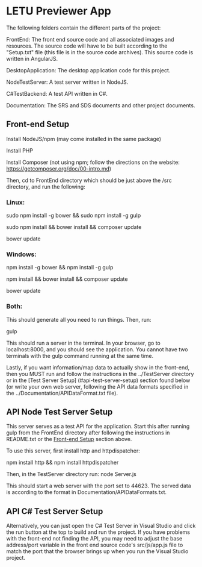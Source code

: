 # LETU Previewer App

The following folders contain the different parts of the project:


FrontEnd: The front end source code and all associated images and resources. The source code will have to be built according to the "Setup.txt" file (this file is in the source code archives). This source code is written in AngularJS.


DesktopApplication: The desktop application code for this project.


NodeTestServer: A test server written in NodeJS.


C#TestBackend: A test API written in C#.


Documentation: The SRS and SDS documents and other project documents.


## Front-end Setup
Install NodeJS/npm (may come installed in the same package)


Install PHP


Install Composer (not using npm; follow the directions on the website: https://getcomposer.org/doc/00-intro.md)

Then, cd to FrontEnd directory which should be just above the /src directory, and run the following:

### Linux:


sudo npm install -g bower && sudo npm install -g gulp


sudo npm install && bower install && composer update


bower update

### Windows:


npm install -g bower && npm install -g gulp


npm install && bower install && composer update


bower update

### Both:


This should generate all you need to run things.
Then, run:


gulp


This should run a server in the terminal. In your browser, go to localhost:8000, and you should see the application.
You cannot have two terminals with the gulp command running at the same time.


Lastly, if you want information/map data to actually show in the
front-end, then you MUST run and follow the instructions in the ../TestServer
directory or in the [Test Server Setup] (#api-test-server-setup) section found below (or write your own web server, following the API data formats specified in the ../Documentation/APIDataFormat.txt file).


## API Node Test Server Setup


This server serves as a test API for the application. Start this after running
gulp from the FrontEnd directory after following the instructions in
README.txt or the [Front-end Setup](#front-end-setup) section above.


To use this server, first install http and httpdispatcher:


npm install http && npm install httpdispatcher


Then, in the TestServer directory run:
node Server.js


This should start a web server with the port set to 44623. The served data is 
according to the format in Documentation/APIDataFormats.txt.


## API C# Test Server Setup


Alternatively, you can just open the C# Test Server in Visual Studio and click the run button at the top to build and run the project.
If you have problems with the front-end not finding the API, you may need to adjust the base address/port variable in the front end source code's src/js/app.js file to match the port that the browser brings up when you run the Visual Studio project.

